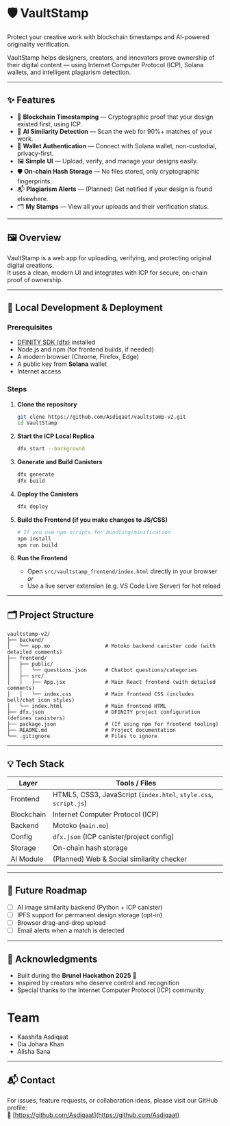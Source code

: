 # 🛡️ VaultStamp

Protect your creative work with blockchain timestamps and AI-powered originality verification.

VaultStamp helps designers, creators, and innovators prove ownership of their digital content — using Internet Computer Protocol (ICP), Solana wallets, and intelligent plagiarism detection.

---

## ✨ Features

- 🔏 **Blockchain Timestamping** — Cryptographic proof that your design existed first, using ICP.
- 🧠 **AI Similarity Detection** — Scan the web for 90%+ matches of your work.
- 🔐 **Wallet Authentication** — Connect with Solana wallet, non-custodial, privacy-first.
- 🖼️ **Simple UI** — Upload, verify, and manage your designs easily.
- 🛡️ **On-chain Hash Storage** — No files stored, only cryptographic fingerprints.
- 📬 **Plagiarism Alerts** — (Planned) Get notified if your design is found elsewhere.
- 🗂️ **My Stamps** — View all your uploads and their verification status.

---

## 🖼️ Overview

VaultStamp is a web app for uploading, verifying, and protecting original digital creations.  
It uses a clean, modern UI and integrates with ICP for secure, on-chain proof of ownership.

---

## 🚀 Local Development & Deployment

### Prerequisites

- [DFINITY SDK (dfx)](https://internetcomputer.org/docs/current/developer-docs/setup/sdk-installation/) installed
- Node.js and npm (for frontend builds, if needed)
- A modern browser (Chrome, Firefox, Edge)
- A public key from **Solana** wallet
- Internet access

### Steps

1. **Clone the repository**
    ```bash
    git clone https://github.com/Asdiqaat/vaultstamp-v2.git
    cd VaultStamp
    ```

2. **Start the ICP Local Replica**
    ```bash
    dfx start --background
    ```

3. **Generate and Build Canisters**
    ```bash
    dfx generate
    dfx build
    ```

4. **Deploy the Canisters**
    ```bash
    dfx deploy
    ```

5. **Build the Frontend (if you make changes to JS/CSS)**
    ```bash
    # If you use npm scripts for bundling/minification
    npm install
    npm run build
    ```

6. **Run the Frontend**
    - Open `src/vaultstamp_frontend/index.html` directly in your browser  
      *or*  
    - Use a live server extension (e.g. VS Code Live Server) for hot reload

---

## 🗂️ Project Structure

```
vaultstamp-v2/
├── backend/
│   └── app.mo                  # Motoko backend canister code (with detailed comments)
├── frontend/
│   ├── public/
│   │   └── questions.json      # Chatbot questions/categories
│   ├── src/
│   │   ├── App.jsx             # Main React frontend (with detailed comments)
│   │   └── index.css           # Main frontend CSS (includes bell/chat icon styles)
│   └── index.html              # Main frontend HTML
├── dfx.json                    # DFINITY project configuration (defines canisters)
├── package.json                # (If using npm for frontend tooling)
├── README.md                   # Project documentation
└── .gitignore                  # Files to ignore
```

---

## 💡 Tech Stack

| Layer       | Tools / Files                        |
|-------------|-------------------------------------|
| Frontend    | HTML5, CSS3, JavaScript (`index.html`, `style.css`, `script.js`) |
| Blockchain  | Internet Computer Protocol (ICP)    |
| Backend     | Motoko (`main.mo`)                  |
| Config      | `dfx.json` (ICP canister/project config) |
| Storage     | On-chain hash storage               |
| AI Module   | (Planned) Web & Social similarity checker |

---

## 🎯 Future Roadmap

- [ ] AI image similarity backend (Python + ICP canister)
- [ ] IPFS support for permanent design storage (opt-in)
- [ ] Browser drag-and-drop upload
- [ ] Email alerts when a match is detected

---

## 🙌 Acknowledgments

- Built during the **Brunel Hackathon 2025** 🥈
- Inspired by creators who deserve control and recognition  
- Special thanks to the Internet Computer Protocol (ICP) community


# Team
- Kaashifa Asdiqaat
- Dia Johara Khan
- Alisha Sana

---

## 📬 Contact

For issues, feature requests, or collaboration ideas, please visit our GitHub profile:  
🔗 [https://github.com/Asdiqaat](https://github.com/Asdiqaat)
